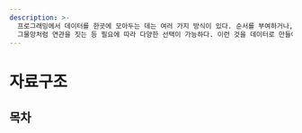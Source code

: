 ```yaml
---
description: >-
  프로그래밍에서 데이터를 한곳에 모아두는 데는 여러 가지 방식이 있다. 순서를 부여하거나, 순서 없이 그냥 모으거나, 쌍을 이루거나, 복잡한
  그물망처럼 연관을 짓는 등 필요에 따라 다양한 선택이 가능하다. 이런 것을 데이터로 만들어진 구조, 즉 자료구조라고 부른다.
---
```


# 자료구조

## 목차



